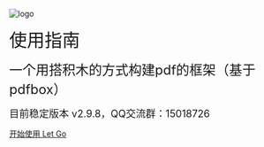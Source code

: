 <!-- _coverpage.md -->

![logo](/logo.png)

<font size=6>使用指南</font>

<font size=5>一个用搭积木的方式构建pdf的框架（基于pdfbox）</font>

<font size=4>目前稳定版本 v2.9.8，QQ交流群：15018726</font>

[开始使用 Let Go](/README.md)

